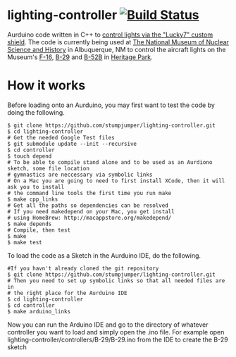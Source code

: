 lighting-controller [![Build Status](https://travis-ci.org/stumpjumper/lighting-controller.svg?branch=master)](https://travis-ci.org/stumpjumper/lighting-controller)
===================

Aurduino code written in C++ to [control lights via the "Lucky7" custom shield](http://hackaday.com/2014/11/14/powering-your-f-16-with-an-arduino/). 
The code is currently being used at [The National Museum of Nuclear Science and History](http://nuclearmuseum.org) in Albuquerque, NM to control the aircraft lights on the Museum's [F-16](http://www.nuclearmuseum.org/support/operation-preservation-the-campaign-to-restore-the-planes/completed-f-16-fighting-falcon), [B-29](http://www.nuclearmuseum.org/support/operation-preservation-the-campaign-to-restore-the-planes/b-29-restoration-project) and [B-52B](http://www.nuclearmuseum.org/support/operation-preservation-the-campaign-to-restore-the-planes/b-52b-stratofortress-restoration-project) in [Heritage Park](http://www.nuclearmuseum.org/see/exhibits/heritage-park/).

How it works
============

Before loading onto an Aurduino, you may first want to test the code by doing the following.

    $ git clone https://github.com/stumpjumper/lighting-controller.git
    $ cd lighting-controller
    # Get the needed Google Test files
    $ git submodule update --init --recursive
    $ cd controller
    $ touch depend
    # To be able to compile stand alone and to be used as an Aurdiono sketch, some file location
    # gymnastics are neccessary via symbolic links
    # On a Mac you are going to need to first install XCode, then it will ask you to install
    # the command line tools the first time you run make
    $ make cpp_links
    # Get all the paths so dependencies can be resolved
    # If you need makedepend on your Mac, you get install
    # using HomeBrew: http://macappstore.org/makedepend/
    $ make depends
    # Compile, then test
    $ make
    $ make test

To load the code as a Sketch in the Aurduino IDE, do the following.

    #If you havn't already cloned the git repository
    $ git clone https://github.com/stumpjumper/lighting-controller.git
    # Then you need to set up symbolic links so that all needed files are in 
    # the right place for the Aurduino IDE
    $ cd lighting-controller
    $ cd controller
    $ make arduino_links
    
Now you can run the Arduino IDE and go to the directory of whatever controller you want to load and simply open the .ino file.  For example open lighting-controller/controllers/B-29/B-29.ino from the IDE to create the B-29 sketch
